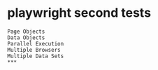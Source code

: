 # playwright second tests

	Page Objects
	Data Objects
	Parallel Execution
	Multiple Browsers
	Multiple Data Sets
	***
